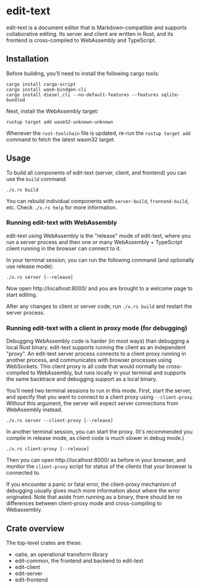 # edit-text

edit-text is a document editor that is Markdown-compatible and supports collaborative editing. Its server and client are written in Rust, and its frontend is cross-compiled to WebAssembly and TypeScript.

## Installation

Before building, you'll need to install the following cargo tools:

```
cargo install cargo-script
cargo install wasm-bindgen-cli
cargo install diesel_cli --no-default-features --features sqlite-bundled
```

Next, install the WebAssembly target:

```
rustup target add wasm32-unknown-unknown
```

Whenever the `rust-toolchain` file is updated, re-run the `rustup target add` command to fetch the latest wasm32 target.

## Usage

To build all components of edit-text (server, client, and frontend) you can use the `build` command:

```
./x.rs build
```

You can rebuild individual components with `server-build`, `frontend-build`, etc. Check `./x.rs help` for more information.

### Running edit-text with WebAssembly

edit-text using WebAssembly is the "release" mode of edit-text, where you run a server process and then one or many WebAssembly + TypeScript client running in the browser can connect to it.

In your terminal session, you can run the following command (and optionally use release mode):

```
./x.rs server [--release]
```

Now open http://localhost:8000/ and you are brought to a welcome page to start editing.

After any changes to client or server code, run `./x.rs build` and restart the server process.

### Running edit-text with a client in proxy mode (for debugging)

Debugging WebAssembly code is harder (in most ways) than debugging a local Rust binary. edit-text supports running the client as an independent "proxy". An edit-text server process connects to a client proxy running in another process, and communicates with browser processes using WebSockets. This client proxy is all code that would normally be cross-compiled to WebAssembly, but runs locally in your terminal and supports the same backtrace and debugging support as a local binary.

You'll need two terminal sessions to run in this mode. First, start the server, and specify that you want to connect to a client proxy using `--client-proxy`. Without this argument, the server will expect server connections from WebAssembly instead.

```
./x.rs server --client-proxy [--release]
```

In another terminal session, you can start the proxy. (It's recommended you compile in release mode, as client code is much slower in debug mode.)

```
./x.rs client-proxy [--release]
```

Then you can open http://localhost:8000/ as before in your browser, and monitor the `client-proxy` script for status of the clients that your browser is connected to.

If you encounter a panic or fatal error, the client-proxy mechanism of debugging usually gives much more information about where the error originated. Note that aside from running as a binary, there should be no differences between client-proxy mode and cross-compiling to Webassembly.

## Crate overview

The top-level crates are these:

* oatie, an operational transform library
* edit-common, the frontend and backend to edit-text
* edit-client
* edit-server
* edit-frontend
